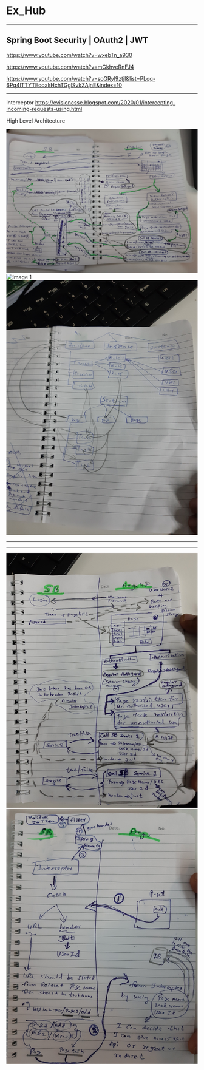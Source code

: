 # Ex_Hub
-----------------------------------------------------------------------------------------------------
Spring Boot Security | OAuth2 | JWT
----------------------------------------------------------------------------------------------------

https://www.youtube.com/watch?v=wxebTn_a930

https://www.youtube.com/watch?v=mGkhveRnFJ4

https://www.youtube.com/watch?v=soGRyl9ztjI&list=PLqq-6Pq4lTTYTEooakHchTGglSvkZAjnE&index=10

------------------------------------------
interceptor
https://evisioncsse.blogspot.com/2020/01/intercepting-incoming-requests-using.html

High Level Architecture

![Image 1](https://github.com/jpssasadara/Ex_Hub/blob/master/HighLevelArchi_posApp_Angular_%26_SpringBoot/20200131_160520.jpg)
![Image 1](https://github.com/jpssasadara/Ex_Hub/blob/master/HighLevelArchi_posApp_Angular_%26_SpringBoot/20200129_145800.jpg)
![Image 2](https://github.com/jpssasadara/Ex_Hub/blob/master/HighLevelArchi_posApp_Angular_%26_SpringBoot/20200107_175520.jpg)

--------------------------------------------------------------------------------------------------------------------------------
--------------------------------------------------------------------------------------------------------------------------------

![Image 3](https://github.com/jpssasadara/Ex_Hub/blob/master/HighLevelArchi_posApp_Angular_%26_SpringBoot/20200107_175440.jpg)
![Image 4](https://github.com/jpssasadara/Ex_Hub/blob/master/HighLevelArchi_posApp_Angular_%26_SpringBoot/20200121_162642.jpg)